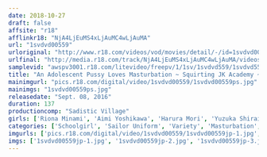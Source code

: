 ```yaml
---
date: 2018-10-27
draft: false
affsite: "r18"
afflinkr18: "NjA4LjEuMS4xLjAuMC4wLjAuMA"
url: "1svdvd00559"
urloriginal: "http://www.r18.com/videos/vod/movies/detail/-/id=1svdvd00559"
urlfinal: "http://media.r18.com/track/NjA4LjEuMS4xLjAuMC4wLjAuMA/videos/vod/movies/detail/-/id=1svdvd00559"
samplevid: "awspv3001.r18.com/litevideo/freepv/1/1sv/1svdvd559/1svdvd559_dmb_w.mp4"
title: "An Adolescent Pussy Loves Masturbation ~ Squirting JK Academy ~ Total Quantity: 10,000ml Of Squirts! Squirts! And More Squirts!"
mainimgurl: "pics.r18.com/digital/video/1svdvd00559/1svdvd00559ps.jpg"
mainimgs: "1svdvd00559ps.jpg"
releasedate: "Sept. 08, 2016"
duration: 137
productioncomp: "Sadistic Village"
girls: ['Riona Minami', 'Aimi Yoshikawa', 'Harura Mori', 'Yuzuka Shirai', 'Sara Saijo', 'Hinano Kikuchi', 'Anju Akane', 'Mio Oshima', 'Hikari Inamura', 'Nana Imamiya']
categories: ['Schoolgirl', 'Sailor Uniform', 'Variety', 'Masturbation', 'Squirting', 'Hi-Def']
imgurls: ['pics.r18.com/digital/video/1svdvd00559/1svdvd00559jp-1.jpg', 'pics.r18.com/digital/video/1svdvd00559/1svdvd00559jp-2.jpg', 'pics.r18.com/digital/video/1svdvd00559/1svdvd00559jp-3.jpg', 'pics.r18.com/digital/video/1svdvd00559/1svdvd00559jp-4.jpg', 'pics.r18.com/digital/video/1svdvd00559/1svdvd00559jp-5.jpg', 'pics.r18.com/digital/video/1svdvd00559/1svdvd00559jp-6.jpg', 'pics.r18.com/digital/video/1svdvd00559/1svdvd00559jp-7.jpg', 'pics.r18.com/digital/video/1svdvd00559/1svdvd00559jp-8.jpg', 'pics.r18.com/digital/video/1svdvd00559/1svdvd00559jp-9.jpg', 'pics.r18.com/digital/video/1svdvd00559/1svdvd00559jp-10.jpg', 'pics.r18.com/digital/video/1svdvd00559/1svdvd00559jp-11.jpg', 'pics.r18.com/digital/video/1svdvd00559/1svdvd00559jp-12.jpg', 'pics.r18.com/digital/video/1svdvd00559/1svdvd00559jp-13.jpg', 'pics.r18.com/digital/video/1svdvd00559/1svdvd00559jp-14.jpg', 'pics.r18.com/digital/video/1svdvd00559/1svdvd00559jp-15.jpg', 'pics.r18.com/digital/video/1svdvd00559/1svdvd00559jp-16.jpg', 'pics.r18.com/digital/video/1svdvd00559/1svdvd00559jp-17.jpg', 'pics.r18.com/digital/video/1svdvd00559/1svdvd00559jp-18.jpg', 'pics.r18.com/digital/video/1svdvd00559/1svdvd00559jp-19.jpg', 'pics.r18.com/digital/video/1svdvd00559/1svdvd00559jp-20.jpg']
imgs: ['1svdvd00559jp-1.jpg', '1svdvd00559jp-2.jpg', '1svdvd00559jp-3.jpg', '1svdvd00559jp-4.jpg', '1svdvd00559jp-5.jpg', '1svdvd00559jp-6.jpg', '1svdvd00559jp-7.jpg', '1svdvd00559jp-8.jpg', '1svdvd00559jp-9.jpg', '1svdvd00559jp-10.jpg', '1svdvd00559jp-11.jpg', '1svdvd00559jp-12.jpg', '1svdvd00559jp-13.jpg', '1svdvd00559jp-14.jpg', '1svdvd00559jp-15.jpg', '1svdvd00559jp-16.jpg', '1svdvd00559jp-17.jpg', '1svdvd00559jp-18.jpg', '1svdvd00559jp-19.jpg', '1svdvd00559jp-20.jpg']
---
```

